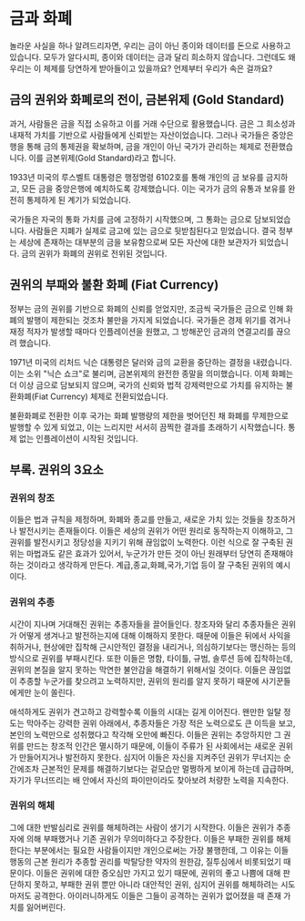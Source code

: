 # 금과 화폐
놀라운 사실을 하나 알려드리자면, 우리는 금이 아닌 종이와 데이터를 돈으로 사용하고 있습니다. 모두가 알다시피, 종이와 데이터는 금과 달리 희소하지 않습니다. 그런데도 왜 우리는 이 체제를 당연하게 받아들이고 있을까요? 언제부터 우리가 속은 걸까요?

## 금의 권위와 화폐로의 전이, 금본위제 (Gold Standard)
과거, 사람들은 금을 직접 소유하고 이를 거래 수단으로 활용했습니다. 금은 그 희소성과 내재적 가치를 기반으로 사람들에게 신뢰받는 자산이었습니다. 그러나 국가들은 중앙은행을 통해 금의 통제권을 확보하며, 금을 개인이 아닌 국가가 관리하는 체제로 전환했습니다. 이를 금본위제(Gold Standard)라고 합니다.

1933년 미국의 루스벨트 대통령은 행정명령 6102호를 통해 개인의 금 보유를 금지하고, 모든 금을 중앙은행에 예치하도록 강제했습니다. 이는 국가가 금의 유통과 보유를 완전히 통제하게 된 계기가 되었습니다.

국가들은 자국의 통화 가치를 금에 고정하기 시작했으며, 그 통화는 금으로 담보되었습니다. 사람들은 지폐가 실제로 금고에 있는 금으로 뒷받침된다고 믿었습니다. 결국 정부는 세상에 존재하는 대부분의 금을 보유함으로써 모든 자산에 대한 보관자가 되었습니다. 금의 권위가 화폐의 권위로 전위된 것입니다.

## 권위의 부패와 불환 화폐 (Fiat Currency)
정부는 금의 권위를 기반으로 화폐의 신뢰를 얻었지만, 조금씩 국가들은 금으로 인해 화폐의 발행이 제한되는 것조차 불만을 가지게 되었습니다. 국가들은 경제 위기를 겪거나 재정 적자가 발생할 때마다 인플레이션을 원했고, 그 방해꾼인 금과의 연결고리를 끊으려 했습니다.

1971년 미국의 리처드 닉슨 대통령은 달러와 금의 교환을 중단하는 결정을 내렸습니다. 이는 소위 "닉슨 쇼크"로 불리며, 금본위제의 완전한 종말을 의미했습니다. 이제 화폐는 더 이상 금으로 담보되지 않으며, 국가의 신뢰와 법적 강제력만으로 가치를 유지하는 불환화폐(Fiat Currency) 체제로 전환되었습니다.

불환화폐로 전환한 이후 국가는 화폐 발행량의 제한을 벗어던진 채 화폐를 무제한으로 발행할 수 있게 되었고, 이는 느리지만 서서히 끔찍한 결과를 초래하기 시작했습니다. 통제 없는 인플레이션이 시작된 것입니다.

## 부록. 권위의 3요소

### 권위의 창조
이들은 법과 규칙을 제정하며, 화폐와 종교를 만들고, 새로운 가치 있는 것들을 창조하거나 발전시키는 존재들이다. 이들은 세상의 권위가 어떤 원리로 동작하는지 이해하고, 그 권위를 발전시키고 정당성을 지키기 위해 끊임없이 노력한다. 이런 식으로 잘 구축된 권위는 마법과도 같은 효과가 있어서, 누군가가 만든 것이 아닌 원래부터 당연히 존재해야 하는 것이라고 생각하게 만든다. 계급,종교,화폐,국가,기업 등이 잘 구축된 권위의 예시이다.

### 권위의 추종
시간이 지나며 거대해진 권위는 추종자들을 끌어들인다. 창조자와 달리 추종자들은 권위가 어떻게 생겨나고 발전하는지에 대해 이해하지 못한다. 때문에 이들은 뒤에서 사익을 취하거나, 현상에만 집착해 근시안적인 결정을 내리거나, 의심하기보다는 맹신하는 등의 방식으로 권위를 부패시킨다. 또한 이들은 명함, 타이틀, 규범, 솔루션 등에 집착하는데, 권위의 본질을 알지 못하는 막연한 불안감을 해결하기 위해서일 것이다. 이들은 끊임없이 추종할 누군가를 찾으려고 노력하지만, 권위의 원리를 알지 못하기 때문에 사기꾼들에게만 눈이 쏠린다.

애석하게도 권위가 견고하고 강력할수록 이들의 시대는 길게 이어진다. 왠만한 일탈 정도는 막아주는 강력한 권위 아래에서, 추종자들은 가장 적은 노력으로도 큰 이득을 보고, 본인의 노력만으로 성취했다고 착각해 오만에 빠진다. 이들은 권위는 추앙하지만 그 권위를 만드는 창조적 인간은 멸시하기 때문에, 이들이 주류가 된 사회에서는 새로운 권위가 만들어지거나 발전하지 못한다. 심지어 이들은 자신을 지켜주던 권위가 무너지는 순간에조차 근본적인 문제를 해결하기보다는 겉모습만 멀쩡하게 보이게 하는데 급급하며, 자기가 무너뜨리는 배 안에서 자신의 파이만이라도 찾아보려 처량한 노력을 지속한다.

### 권위의 해체
그에 대한 반발심리로 권위를 해체하려는 사람이 생기기 시작한다. 이들은 권위가 추종자에 의해 부패했거나 기존 권위가 무의미하다고 주장한다. 이들은 부패한 권위를 해체한다는 부분에서는 필요한 사람들이지만 개인으로써는 가장 불행한데, 그 이유는 이들 행동의 근본 원리가 추종할 권리를 박탈당한 약자의 원한감, 질투심에서 비롯되었기 때문이다. 이들은 권위에 대한 증오심만 가지고 있기 때문에, 권위의 좋고 나쁨에 대해 판단하지 못하고, 부패한 권위 뿐만 아니라 대안적인 권위, 심지어 권위를 해체하려는 시도마저도 공격한다. 아이러니하게도 이들은 그들이 공격하는 권위가 없어졌을 때 존재 가치를 잃어버린다.